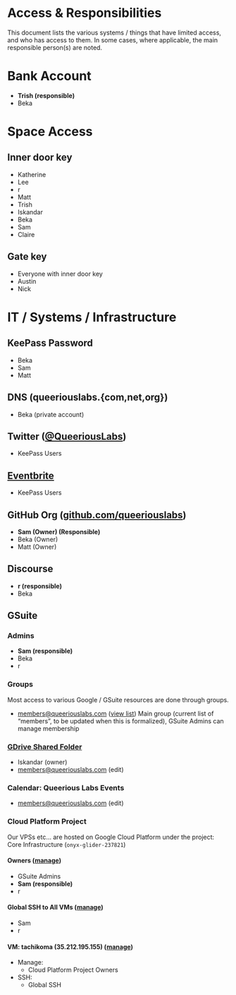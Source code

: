 <!-- TITLE: Access & Responsibilities -->
<!-- SUBTITLE: Who has access to what and who is responsible for what -->

# Access & Responsibilities
This document lists the various systems / things that have limited access, and who has access to them. In some cases, where applicable, the main responsible person(s) are noted.

# Bank Account
* **Trish (responsible)**
* Beka

# Space Access
## Inner door key
* Katherine
* Lee
* r
* Matt
* Trish
* Iskandar
* Beka
* Sam
* Claire

## Gate key
* Everyone with inner door key
* Austin
* Nick

# IT / Systems / Infrastructure
## KeePass Password
* Beka
* Sam
* Matt

## DNS (queeriouslabs.{com,net,org})
* Beka (private account)

## Twitter ([@QueeriousLabs](https://twitter.com/queeriouslabs))
* KeePass Users

## [Eventbrite](https://www.eventbrite.com/o/queerious-labs-18856188791)
* KeePass Users

## GitHub Org ([github.com/queeriouslabs](https://github.com/queeriouslabs))
* **Sam (Owner) (Responsible)**
* Beka (Owner)
* Matt (Owner)

## Discourse
* **r (responsible)**
* Beka

## GSuite

### Admins
* **Sam (responsible)**
* Beka
* r

### Groups
Most access to various Google / GSuite resources are done through groups.

* <members@queeriouslabs.com> ([view list](https://groups.google.com/a/queeriouslabs.com/forum/#!managemembers/members/members/active))
  Main group (current list of “members”, to be updated when this is formalized), GSuite Admins can manage membership
	
### [GDrive Shared Folder](https://drive.google.com/drive/folders/1_QCZv-4acFd6S1A7W_KDui0vN905UMyN?usp=sharing)

* Iskandar (owner)
* <members@queeriouslabs.com> (edit)

### Calendar: Queerious Labs Events
* <members@queeriouslabs.com> (edit)

### Cloud Platform Project

Our VPSs etc… are hosted on Google Cloud Platform under the project: Core Infrastructure (`onyx-glider-237821`)

#### Owners ([manage](https://console.cloud.google.com/iam-admin/iam?project=onyx-glider-237821))
* GSuite Admins
* **Sam (responsible)**
* r

#### Global SSH to All VMs ([manage](https://console.cloud.google.com/compute/metadata/sshKeys?project=onyx-glider-237821))
* Sam
* r

#### VM: tachikoma (35.212.195.155) ([manage](https://console.cloud.google.com/compute/instancesDetail/zones/us-west1-b/instances/tachikoma?project=onyx-glider-237821))
* Manage:
  * Cloud Platform Project Owners
* SSH:
  * Global SSH